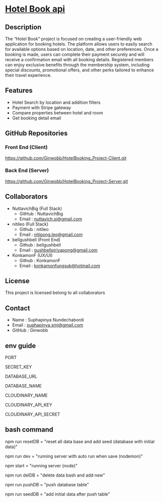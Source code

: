 # <u>Hotel Book api</u>

## Description  
The “Hotel Book” project is focused on creating a user-friendly web application for booking hotels. The platform allows users to easily search for available options based on location, date, and other preferences. Once a booking is made, users can complete their payment securely and will receive a confirmation email with all booking details. Registered members can enjoy exclusive benefits through the membership system, including special discounts, promotional offers, and other perks tailored to enhance their travel experience.

## Features  
- Hotel Search by location and addition filters  
- Payment with Stripe gateway
- Compare properties between hotel and room
- Get booking detail email

## GitHub Repositories
### Front End (Client)
https://github.com/Ginwobb/HotelBooking_Project-Client.git
### Back End (Server)
https://github.com/Ginwobb/HotelBooking_Project-Server.git

## Collaborators
- NuttavichBig (Full Stack)
    - GitHub : NuttavichBig
    - Email : nuttavich.si@gmail.com 
- nitileo (Full Stack)
    - Github : nitileo
    - Email : nitipong.leo@gmail.com
- bellgushbell (Front End)
    - Github : bellgushbell
    - Email : gushbellpiriyapong@gmail.com
- KonkamonF (UX/UI)
    - Github : KonkamonF
    - Email : konkamonfungsuk@hotmail.com

## License
This project is licensed belong to all collaborators

## Contact
- Name : Suphapinya Nundechabordi
- Email : suphapinya.smj@gmail.com
- GitHub : Ginwobb
## env guide

PORT

SECRET_KEY

DATABASE_URL

DATABASE_NAME

CLOUDINARY_NAME

CLOUDINARY_API_KEY        

CLOUDINARY_API_SECRET


## bash command

npm run resetDB = "reset all data base and add seed (database with initial data)"

npm run dev = "running server with auto run when save (nodemon)"

npm start = "running server (node)"

npm run delDB = "delete data bash and add new"

npm run pushDB = "push database table"

npm run seedDB = "add initial data after push table"
